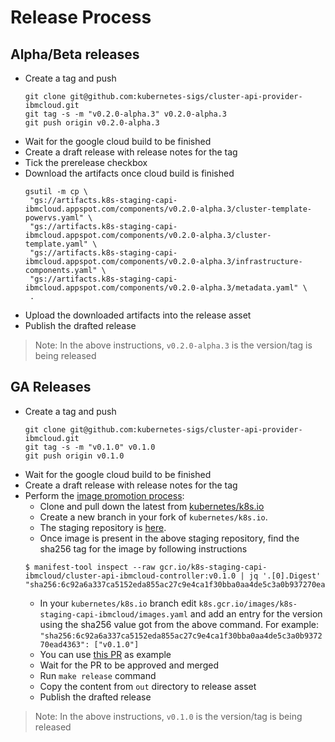 # Release Process

## Alpha/Beta releases
- Create a tag and push
    ```shell
    git clone git@github.com:kubernetes-sigs/cluster-api-provider-ibmcloud.git
    git tag -s -m "v0.2.0-alpha.3" v0.2.0-alpha.3
    git push origin v0.2.0-alpha.3
    ```
- Wait for the google cloud build to be finished 
- Create a draft release with release notes for the tag
- Tick the prerelease checkbox
- Download the artifacts once cloud build is finished
     ```shell
    gsutil -m cp \
      "gs://artifacts.k8s-staging-capi-ibmcloud.appspot.com/components/v0.2.0-alpha.3/cluster-template-powervs.yaml" \
      "gs://artifacts.k8s-staging-capi-ibmcloud.appspot.com/components/v0.2.0-alpha.3/cluster-template.yaml" \
      "gs://artifacts.k8s-staging-capi-ibmcloud.appspot.com/components/v0.2.0-alpha.3/infrastructure-components.yaml" \
      "gs://artifacts.k8s-staging-capi-ibmcloud.appspot.com/components/v0.2.0-alpha.3/metadata.yaml" \
      .
    ```
- Upload the downloaded artifacts into the release asset
- Publish the drafted release
> Note: In the above instructions, `v0.2.0-alpha.3` is the version/tag is being released

## GA Releases
- Create a tag and push
    ```shell
    git clone git@github.com:kubernetes-sigs/cluster-api-provider-ibmcloud.git
    git tag -s -m "v0.1.0" v0.1.0
    git push origin v0.1.0
    ```
- Wait for the google cloud build to be finished
- Create a draft release with release notes for the tag
- Perform the [image promotion process](https://github.com/kubernetes/k8s.io/tree/main/k8s.gcr.io#image-promoter):
  - Clone and pull down the latest from [kubernetes/k8s.io](https://github.com/kubernetes/k8s.io)
  - Create a new branch in your fork of `kubernetes/k8s.io`. 
  - The staging repository is [here](https://console.cloud.google.com/gcr/images/k8s-staging-capi-ibmcloud/GLOBAL).
  - Once image is present in the above staging repository, find the sha256 tag for the image by following instructions
  ```shell
  $ manifest-tool inspect --raw gcr.io/k8s-staging-capi-ibmcloud/cluster-api-ibmcloud-controller:v0.1.0 | jq '.[0].Digest'
  "sha256:6c92a6a337ca5152eda855ac27c9e4ca1f30bba0aa4de5c3a0b937270ead4363"
  ```
  - In your `kubernetes/k8s.io` branch edit `k8s.gcr.io/images/k8s-staging-capi-ibmcloud/images.yaml` and add an entry for the version using the sha256 value got from the above command. For example: `"sha256:6c92a6a337ca5152eda855ac27c9e4ca1f30bba0aa4de5c3a0b937270ead4363": ["v0.1.0"]`
  - You can use [this PR](https://github.com/kubernetes/k8s.io/pull/3185) as example 
  - Wait for the PR to be approved and merged
  - Run `make release` command
  - Copy the content from `out` directory to release asset 
  - Publish the drafted release

> Note: In the above instructions, `v0.1.0` is the version/tag is being released
